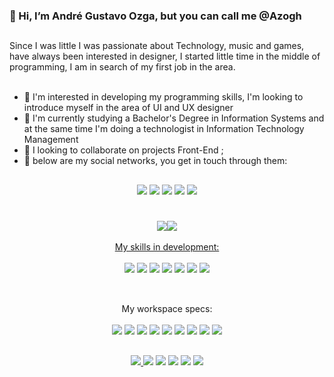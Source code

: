 ### 👋 Hi, I’m André Gustavo Ozga, but you can call me @Azogh

##
<div class="apresentation" text=align="jusrtfy">
 Since I was little I was passionate about Technology, music and games, have always been interested in designer, I started little time in the middle of programming, I am in search of my first job in the area. 
<br/>
 <br/>
 
- 👀 I'm interested in developing my programming skills, I'm looking to introduce myself in the area of UI and UX designer
- 🌱 I'm currently studying a Bachelor's Degree in Information Systems and at the same time I'm doing a technologist in Information Technology Management
- 💞️ I looking to collaborate on projects Front-End ;
- 📱 below are my social networks, you get in touch through them:
<div/>
 
##
<div style="display: inline_block" class = "social" align="center">
 <a href="" target="_blank"><img src="https://img.shields.io/badge/WhatsApp-25D366?style=for-the-badge&logo=whatsapp&logoColor=white" target="_blank"></a>
 <a href="https://www.facebook.com/andre.ozga.7" target="_blank"><img src="https://img.shields.io/badge/Facebook-1877F2?style=for-the-badge&logo=facebook&logoColor=white" target="_blank"></a> 
 <a href="https://www.instagram.com/oozga_/" target="_blank"><img src="https://img.shields.io/badge/-Instagram-%23E4405F?style=for-the-badge&logo=instagram&logoColor=white" target="_blank"></a>
  <a href = "mailto:andre.2019021054@aluno.iffar.edu.br"><img src="https://img.shields.io/badge/Gmail-D14836?style=for-the-badge&logo=gmail&logoColor=white" target="_blank"></a>
  <a href="https://www.linkedin.com/in/andr%C3%A9-gustavo-silva-ozga-48ab52194/" target="_blank"><img src="https://img.shields.io/badge/-LinkedIn-%230077B5?style=for-the-badge&logo=linkedin&logoColor=white" target="_blank"></a>
 <div/>
  
#
<div class = "statics" style="display: inline_block">
  <a href="https://github.com/Azogh"><img height="auto" src="https://github-readme-stats.vercel.app/api?username=azogh&show_icons=true&theme=blue-green&include_all_commits=true&count_private=true"/><img height="auto" src="https://github-readme-stats.vercel.app/api/top-langs/?username=azogh&layout=compact&langs_count=7&theme=blue-green"/>
</div>
 
<div class="Skills" style="display: inline_block">
 <br/>
 My skills in development:<br/>
 <br/>
<img src="https://img.shields.io/badge/HTML5-E34F26?style=for-the-badge&logo=html5&logoColor=white" target="_blank"></a>
<img src="https://img.shields.io/badge/CSS3-1572B6?style=for-the-badge&logo=css3&logoColor=white" target="_blank"></a>
<img src="https://img.shields.io/badge/JavaScript-F7DF1E?style=for-the-badge&logo=javascript&logoColor=black" target="_blank"></a>
<img src="https://img.shields.io/badge/Bootstrap-563D7C?style=for-the-badge&logo=bootstrap&logoColor=white" target="_blank"></a>
<img src="https://img.shields.io/badge/PHP-777BB4?style=for-the-badge&logo=php&logoColor=white" target="_blank"></a>
<img src="https://img.shields.io/badge/Laravel-orange?style=for-the-badge&logo=laravel&logoColor=white" target="_blank">
<img src="https://img.shields.io/badge/Kotlin-0095D5?&style=for-the-badge&logo=kotlin&logoColor=white" target="_blank"></a>


 
 
</div>

<br/>
 
 
##
  
<div class="Workspace" style="inline_block" align="center"> 
  My workspace specs:<br/>
 <br/>
  <img src="https://img.shields.io/badge/Gigabyte-A520M DS3H-0071C5?style=for-the-badge&logo=&logoColor=white" target="_blank"></a>
  <img src="https://img.shields.io/badge/AMD-Ryzen_5_5600G-ED1C24?style=for-the-badge&logo=amd&logoColor=white" target="_blank"></a>
  <img src="https://img.shields.io/badge/Zadak-32GB/RAM-999999?style=for-the-badge&logo=ssd=white" target="_blank"></a>
  <img src="https://img.shields.io/badge/zadak-128GB/M.2-999999?style=for-the-badge&logo=ssd=white" target="_blank"></a>
  <img src="https://img.shields.io/badge/Kingston-240GB/SSD-999999?style=for-the-badge&logo=kingston&logoColor=white" target="_blank"></a>
  <img src="https://img.shields.io/badge/Redragon-400W-ED1C24?style=for-the-badge&logo=redragon&logoColor=white" target="_blank"></a>
  <img src="https://img.shields.io/badge/Redragon-Superion-ED1C24?style=for-the-badge&logo=redragon&logoColor=white" target="_blank"></a>
  <img src="https://img.shields.io/badge/Redragon-k617_Fizz-ED1C24?style=for-the-badge&logo=redragon&logoColor=white" target="_blank"></a>
  <img src="https://img.shields.io/badge/Redragon-m607_Griffin-ED1C24?style=for-the-badge&logo=redragon&logoColor=white" target="_blank"></a>
</div>

##

<div style="display: inline_block" class = "social" align="center">
 <a href="https://discord.gg/" target="_blank"><img src="https://img.shields.io/badge/Discord-7289DA?style=for-the-badge&logo=discord&logoColor=white" target="_blank"</a>
 <a href =""><img src="https://img.shields.io/badge/Spotify-1ED760?&style=for-the-badge&logo=spotify&logoColor=white" target="_blank"></a> 
 <a href =""><img src="https://img.shields.io/badge/Steam-000000?style=for-the-badge&logo=steam&logoColor=white" target="_blank"></a>
 <a href =""><img src="https://img.shields.io/badge/Xbox-107C10?style=for-the-badge&logo=xbox&logoColor=white" target="_blank"></a>
 <a href =""><img src="https://img.shields.io/badge/Riot_Games-D32936?style=for-the-badge&logo=riot-games&logoColor=white" target="_blank"></a>
 <a href =""><img src="https://img.shields.io/badge/Epic%20Games-313131?style=for-the-badge&logo=Epic%20Games&logoColor=white" target="_blank"></a>
<div/>


<!---
Azogh/Azogh is a ✨ special ✨ repository because its `README.md` (this file) appears on your GitHub profile.
You can click the Preview link to take a look at your changes.
--->
